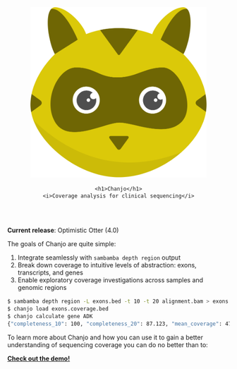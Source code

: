 
<center>
	<img src="assets/logo.png" width="400px" />

	<h1>Chanjo</h1>
	<i>Coverage analysis for clinical sequencing</i>
</center>

<br><br>

**Current release**: Optimistic Otter (4.0)

The goals of Chanjo are quite simple:

1. Integrate seamlessly with `sambamba depth region` output
2. Break down coverage to intuitive levels of abstraction: exons, transcripts, and genes
3. Enable exploratory coverage investigations across samples and genomic regions

```bash
$ sambamba depth region -L exons.bed -t 10 -t 20 alignment.bam > exons.coverage.bed
$ chanjo load exons.coverage.bed
$ chanjo calculate gene ADK
{"completeness_10": 100, "completeness_20": 87.123, "mean_coverage": 47.24234}
```

To learn more about Chanjo and how you can use it to gain a better understanding of sequencing coverage you can do no better than to:

[**Check out the demo!**][demo]


[demo]: topics/demo.md
